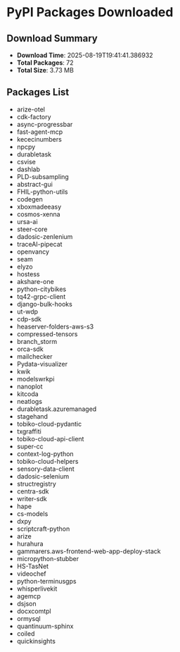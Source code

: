 # PyPI Packages Downloaded

## Download Summary
- **Download Time**: 2025-08-19T19:41:41.386932
- **Total Packages**: 72
- **Total Size**: 3.73 MB

## Packages List
- arize-otel
- cdk-factory
- async-progressbar
- fast-agent-mcp
- kececinumbers
- npcpy
- durabletask
- csvise
- dashlab
- PLD-subsampling
- abstract-gui
- FHIL-python-utils
- codegen
- xboxmadeeasy
- cosmos-xenna
- ursa-ai
- steer-core
- dadosic-zenlenium
- traceAI-pipecat
- openvancy
- seam
- elyzo
- hostess
- akshare-one
- python-citybikes
- tq42-grpc-client
- django-bulk-hooks
- ut-wdp
- cdp-sdk
- heaserver-folders-aws-s3
- compressed-tensors
- branch_storm
- orca-sdk
- mailchecker
- Pydata-visualizer
- kwik
- modelswrkpi
- nanoplot
- kitcoda
- neatlogs
- durabletask.azuremanaged
- stagehand
- tobiko-cloud-pydantic
- txgraffiti
- tobiko-cloud-api-client
- super-cc
- context-log-python
- tobiko-cloud-helpers
- sensory-data-client
- dadosic-selenium
- structregistry
- centra-sdk
- writer-sdk
- hape
- cs-models
- dxpy
- scriptcraft-python
- arize
- hurahura
- gammarers.aws-frontend-web-app-deploy-stack
- micropython-stubber
- HS-TasNet
- videochef
- python-terminusgps
- whisperlivekit
- agemcp
- dsjson
- docxcomtpl
- ormysql
- quantinuum-sphinx
- coiled
- quickinsights
